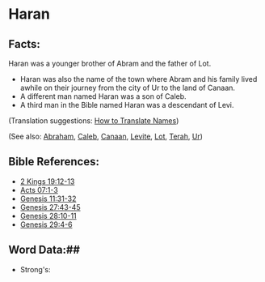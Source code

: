 # Haran #

## Facts: ##

Haran was a younger brother of Abram and the father of Lot.

* Haran was also the name of the town where Abram and his family lived awhile on their journey from the city of Ur to the land of Canaan.
* A different man named Haran was a son of Caleb.
* A third man in the Bible named Haran was a descendant of Levi.
  

(Translation suggestions: [How to Translate Names](rc://en/ta/man/translate/translate-names))

(See also: [Abraham](../other/abraham.md), [Caleb](../other/caleb.md), [Canaan](../other/canaan.md), [Levite](../other/levite.md), [Lot](../other/lot.md), [Terah](../other/terah.md), [Ur](../other/ur.md))

## Bible References: ##

* [2 Kings 19:12-13](rc://en/tn/help/2ki/19/12)
* [Acts 07:1-3](rc://en/tn/help/act/07/01)
* [Genesis 11:31-32](rc://en/tn/help/gen/11/31)
* [Genesis 27:43-45](rc://en/tn/help/gen/27/43)
* [Genesis 28:10-11](rc://en/tn/help/gen/28/10)
* [Genesis 29:4-6](rc://en/tn/help/gen/29/04)

## Word Data:##

* Strong's: 

